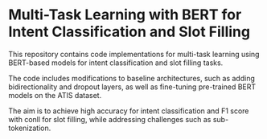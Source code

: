 # Multi-Task Learning with BERT for Intent Classification and Slot Filling

This repository contains code implementations for multi-task learning using BERT-based models for intent classification and slot filling tasks. 

The code includes modifications to baseline architectures, such as adding bidirectionality and dropout layers, as well as fine-tuning pre-trained BERT models on the ATIS dataset. 

The aim is to achieve high accuracy for intent classification and F1 score with conll for slot filling, while addressing challenges such as sub-tokenization. 
